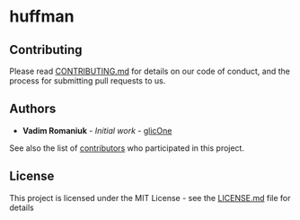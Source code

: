 # huffman

## Contributing

Please read [CONTRIBUTING.md](CONTRIBUTING.md) for details on our code of conduct, and the process for submitting pull requests to us.

## Authors

* **Vadim Romaniuk** - *Initial work* - [glicOne](https://github.com/RomaniukVadim)

See also the list of [contributors](https://github.com/RomaniukVadim/assembler/contributors) who participated in this project.

## License

This project is licensed under the MIT License - see the [LICENSE.md](LICENSE.md) file for details

